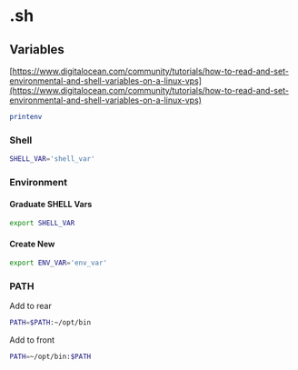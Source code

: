 # .sh

## Variables

[https://www.digitalocean.com/community/tutorials/how-to-read-and-set-environmental-and-shell-variables-on-a-linux-vps](https://www.digitalocean.com/community/tutorials/how-to-read-and-set-environmental-and-shell-variables-on-a-linux-vps)

```bash
printenv
```

### Shell

```bash
SHELL_VAR='shell_var'
```

### Environment

#### Graduate SHELL Vars

```bash
export SHELL_VAR
```

#### Create New

```bash
export ENV_VAR='env_var'
```

### PATH

Add to rear

```bash
PATH=$PATH:~/opt/bin
```

Add to front

```bash
PATH=~/opt/bin:$PATH
```
